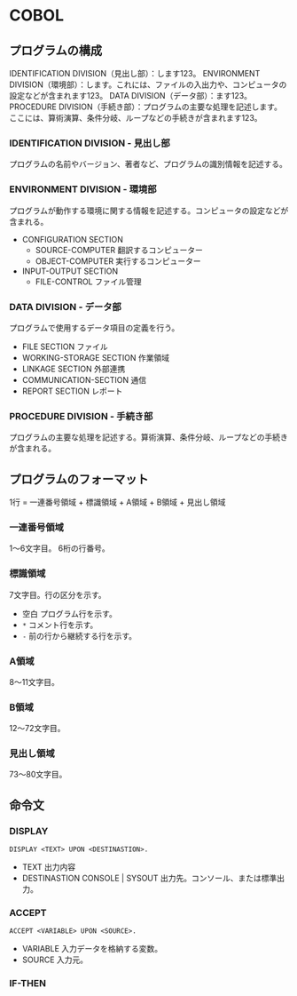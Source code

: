 # COBOL

## プログラムの構成

IDENTIFICATION DIVISION（見出し部）：します123。
ENVIRONMENT DIVISION（環境部）：します。これには、ファイルの入出力や、コンピュータの設定などが含まれます123。
DATA DIVISION（データ部）：ます123。
PROCEDURE DIVISION（手続き部）：プログラムの主要な処理を記述します。ここには、算術演算、条件分岐、ループなどの手続きが含まれます123。

### IDENTIFICATION DIVISION - 見出し部

プログラムの名前やバージョン、著者など、プログラムの識別情報を記述する。

### ENVIRONMENT DIVISION - 環境部

プログラムが動作する環境に関する情報を記述する。コンピュータの設定などが含まれる。

- CONFIGURATION SECTION
  - SOURCE-COMPUTER 翻訳するコンピューター
  - OBJECT-COMPUTER 実行するコンピューター
- INPUT-OUTPUT SECTION
  - FILE-CONTROL ファイル管理

### DATA DIVISION - データ部

プログラムで使用するデータ項目の定義を行う。

- FILE SECTION ファイル
- WORKING-STORAGE SECTION 作業領域
- LINKAGE SECTION 外部連携
- COMMUNICATION-SECTION 通信
- REPORT SECTION レポート

### PROCEDURE DIVISION - 手続き部

プログラムの主要な処理を記述する。算術演算、条件分岐、ループなどの手続きが含まれる。

## プログラムのフォーマット

1行 = 一連番号領域 + 標識領域 + A領域 + B領域 + 見出し領域

### 一連番号領域

1～6文字目。
6桁の行番号。

### 標識領域

7文字目。行の区分を示す。

- 空白 プログラム行を示す。
- `*` コメント行を示す。
- `-` 前の行から継続する行を示す。

### A領域

8～11文字目。

### B領域

12～72文字目。

### 見出し領域

73～80文字目。

## 命令文

### DISPLAY

```COBOL
DISPLAY <TEXT> UPON <DESTINASTION>.
```

- TEXT 出力内容
- DESTINASTION CONSOLE | SYSOUT 出力先。コンソール、または標準出力。

### ACCEPT

```COBOL
ACCEPT <VARIABLE> UPON <SOURCE>.
```

- VARIABLE 入力データを格納する変数。
- SOURCE 入力元。

### IF-THEN
